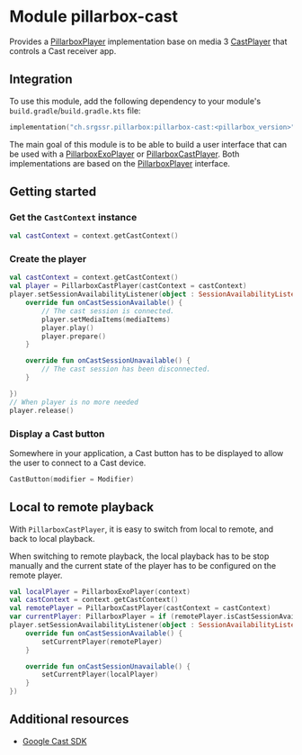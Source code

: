# Module pillarbox-cast

Provides a [PillarboxPlayer][ch.srgssr.pillarbox.player.PillarboxPlayer] implementation base on media 3 [CastPlayer][androidx.media3.cast.CastPlayer] that controls a Cast receiver 
app.

## Integration

To use this module, add the following dependency to your module's `build.gradle`/`build.gradle.kts` file:

```kotlin
implementation("ch.srgssr.pillarbox:pillarbox-cast:<pillarbox_version>")
```

The main goal of this module is to be able to build a user interface that can be used with a [PillarboxExoPlayer][ch.srgssr.pillarbox.player.PillarboxExoPlayer] or [PillarboxCastPlayer][ch.srgssr.pillarbox.cast.PillarboxCastPlayer]. Both
implementations are based on the [PillarboxPlayer][ch.srgssr.pillarbox.player.PillarboxPlayer] interface.

## Getting started

### Get the `CastContext` instance

```kotlin
val castContext = context.getCastContext()
```

### Create the player

```kotlin
val castContext = context.getCastContext()
val player = PillarboxCastPlayer(castContext = castContext)
player.setSessionAvailabilityListener(object : SessionAvailabilityListener {
    override fun onCastSessionAvailable() {
        // The cast session is connected.
        player.setMediaItems(mediaItems)
        player.play()
        player.prepare()
    }

    override fun onCastSessionUnavailable() {
        // The cast session has been disconnected.
    }

})
// When player is no more needed
player.release()
```

### Display a Cast button

Somewhere in your application, a Cast button has to be displayed to allow the user to connect to a Cast device.

```kotlin
CastButton(modifier = Modifier)
```

## Local to remote playback

With `PillarboxCastPlayer`, it is easy to switch from local to remote, and back to local playback.

When switching to remote playback, the local playback has to be stop manually and the current state of the player has to be configured on the 
remote player.

```kotlin
val localPlayer = PillarboxExoPlayer(context)
val castContext = context.getCastContext()
val remotePlayer = PillarboxCastPlayer(castContext = castContext)
var currentPlayer: PillarboxPlayer = if (remotePlayer.isCastSessionAvailable()) remotePlayer else localPlayer
player.setSessionAvailabilityListener(object : SessionAvailabilityListener {
    override fun onCastSessionAvailable() {
        setCurrentPlayer(remotePlayer)
    }

    override fun onCastSessionUnavailable() {
        setCurrentPlayer(localPlayer)
    }
})
```

## Additional resources

- [Google Cast SDK](https://developers.google.com/cast/docs/android_sender)

[ch.srgssr.pillarbox.player.PillarboxPlayer]: https://android.pillarbox.ch/api/pillarbox-player/ch.srgssr.pillarbox.player/-pillarbox-player/index.html
[ch.srgssr.pillarbox.player.PillarboxExoPlayer]: https://android.pillarbox.ch/api/pillarbox-player/ch.srgssr.pillarbox.player/-pillarbox-exo-player.html
[ch.srgssr.pillarbox.cast.PillarboxCastPlayer]: https://android.pillarbox.ch/api/ch.srgssr.pillarbox.cast/-pillarbox-cast-player/index.html
[androidx.media3.cast.CastPlayer]: https://github.com/androidx/media/blob/release/libraries/cast/src/main/java/androidx/media3/cast/CastPlayer.java
